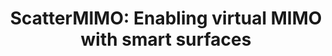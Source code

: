 ---
layout: publication
title: 'ScatterMIMO: Enabling virtual MIMO with smart surfaces'
short_title: 'ScatterMIMO: Enabling virtual MIMO with smart surfaces'
authors: M Dunna, C Zhang, D Sievenpiper, D Bharadia,
conference: ACM Mobicom 2020 -- Acceptance rate 16% (62 papers accepted out of 384
  submitted)
confurl: https://doi.org/10.1145/2486001
paper: /files/papers/scattermimo.pdf
extra: <a href="https://scholar.google.com/scholar?oi=bibs\&amp;hl=en\&amp;cites=9406824394284923402">27
  cites</a>
tags: Uncategorized
---